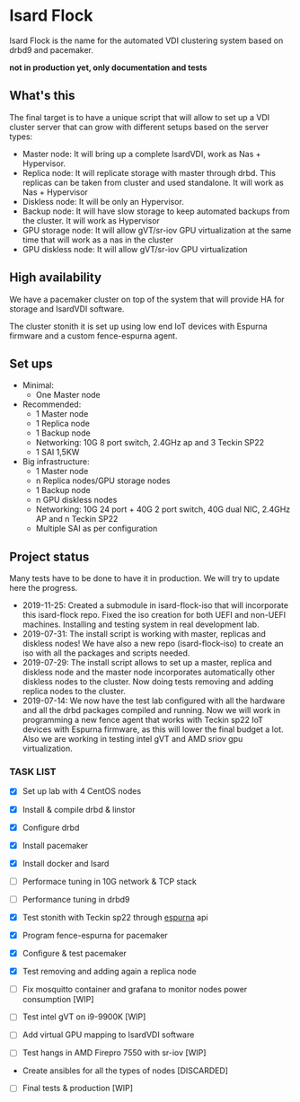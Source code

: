 # Isard Flock

Isard Flock is the name for the automated VDI clustering system based on drbd9 and pacemaker.

**not in production yet, only documentation and tests**

## What's this

The final target is to have a unique script that will allow to set up a VDI cluster server that can grow with different setups based on the server types:

- Master node: It will bring up a complete IsardVDI, work as Nas + Hypervisor.
- Replica node: It will replicate storage with master through drbd. This replicas can be taken from cluster and used standalone. It will work as Nas + Hypervisor
- Diskless node: It will be only an Hypervisor.
- Backup node: It will have slow storage to keep automated backups from the cluster. It will work as Hypervisor
- GPU storage node: It will allow gVT/sr-iov GPU virtualization at the same time that will work as a nas in the cluster
- GPU diskless node: It will allow gVT/sr-iov GPU virtualization

## High availability

We have a pacemaker cluster on top of the system that will provide HA for storage and IsardVDI software.

The cluster stonith it is set up using low end IoT devices with Espurna firmware and a custom fence-espurna agent.

## Set ups

- Minimal:
  - One Master node
- Recommended:
  - 1 Master node
  - 1 Replica node
  - 1 Backup node
  - Networking: 10G 8 port switch, 2.4GHz ap and 3 Teckin SP22
  - 1 SAI 1,5KW
- Big infrastructure:
  - 1 Master node
  - n Replica nodes/GPU storage nodes
  - 1 Backup node
  - n GPU diskless nodes
  - Networking: 10G 24 port + 40G 2 port switch, 40G dual NIC, 2.4GHz AP and n Teckin SP22
  - Multiple SAI as per configuration
  
## Project status

Many tests have to be done to have it in production. We will try to update here the progress. 

- 2019-11-25: Created a submodule in isard-flock-iso that will incorporate this isard-flock repo. Fixed the iso creation for both UEFI and non-UEFI machines. Installing and testing system in real development lab.
- 2019-07-31: The install script is working with master, replicas and diskless nodes! We have also a new repo (isard-flock-iso) to create an iso with all the packages and scripts needed.
- 2019-07-29: The install script allows to set up a master, replica and diskless node and the master node incorporates automatically other diskless nodes to the cluster. Now doing tests removing and adding replica nodes to the cluster.
- 2019-07-14: We now have the test lab configured with all the hardware and all the drbd packages compiled and running. Now we will work in programming a new fence agent that works with Teckin sp22 IoT devices with Espurna firmware, as this will lower the final budget a lot. Also we are working in testing intel gVT and AMD sriov gpu virtualization.

### TASK LIST

- [x] Set up lab with 4 CentOS nodes

- [x] Install & compile drbd & linstor

- [x] Configure drbd

- [x] Install pacemaker
- [x] Install docker and Isard
- [ ] Performace tuning in 10G network & TCP stack
- [ ] Performance tuning in drbd9
- [x] Test stonith with Teckin sp22 through [espurna](https://github.com/xoseperez/espurna) api
- [x] Program fence-espurna for pacemaker
- [x] Configure & test pacemaker
- [x] Test removing and adding again a replica node
- [ ] Fix mosquitto container and grafana to monitor nodes power consumption [WIP]
- [ ] Test intel gVT on i9-9900K [WIP]
- [ ] Add virtual GPU mapping to IsardVDI software
- [ ] Test hangs in AMD Firepro 7550 with sr-iov [WIP]
- Create ansibles for all the types of nodes [DISCARDED]
- [ ] Final tests & production [WIP]


